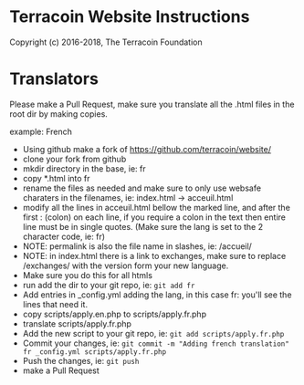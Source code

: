 # Terracoin Website Instructions

Copyright (c) 2016-2018, The Terracoin Foundation

# Translators

Please make a Pull Request, make sure you translate all the .html files in the root dir by making copies.

example: French
- Using github make a fork of https://github.com/terracoin/website/
- clone your fork from github
- mkdir directory in the base, ie: fr
- copy *.html into fr
- rename the files as needed and make sure to only use websafe charaters in the filenames, ie: index.html -> acceuil.html
- modify all the lines in acceuil.html bellow the marked line, and after the first : (colon) on each line, if you require a colon in the text then entire line must be in single quotes. (Make sure the lang is set to the 2 character code, ie: fr)
- NOTE: permalink is also the file name in slashes, ie: /accueil/
- NOTE: in index.html there is a link to exchanges, make sure to replace /exchanges/ with the version form your new language.
- Make sure you do this for all htmls
- run add the dir to your git repo, ie: `git add fr`
- Add entries in _config.yml adding the lang, in this case fr: you'll see the lines that need it.
- copy scripts/apply.en.php to scripts/apply.fr.php
- translate scripts/apply.fr.php
- Add the new script to your git repo, ie: `git add scripts/apply.fr.php`
- Commit your changes, ie: `git commit -m "Adding french translation" fr _config.yml scripts/apply.fr.php`
- Push the changes, ie: `git push`
- make a Pull Request
